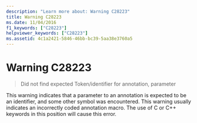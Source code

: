 ```yaml
---
description: "Learn more about: Warning C28223"
title: Warning C28223
ms.date: 11/04/2016
f1_keywords: ["C28223"]
helpviewer_keywords: ["C28223"]
ms.assetid: 4c1a2421-5846-46bb-bc39-5aa38e3760a5
---
```

# Warning C28223

> Did not find expected Token/identifier for annotation, parameter

This warning indicates that a parameter to an annotation is expected to be an identifier, and some other symbol was encountered. This warning usually indicates an incorrectly coded annotation macro. The use of C or C++ keywords in this position will cause this error.
